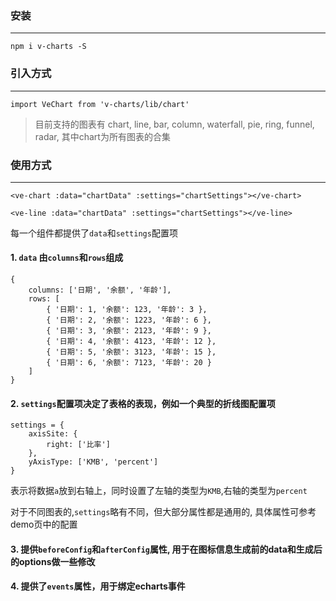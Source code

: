 ### 安装
---

```
npm i v-charts -S
```

### 引入方式
---

`import VeChart from 'v-charts/lib/chart'`

> 目前支持的图表有 chart, line, bar, column, waterfall, pie, ring, funnel, radar,
其中chart为所有图表的合集

### 使用方式
---

`<ve-chart :data="chartData" :settings="chartSettings"></ve-chart> `

`<ve-line :data="chartData" :settings="chartSettings"></ve-line>`

每一个组件都提供了`data`和`settings`配置项

#### 1. `data` 由`columns`和`rows`组成

```
{
    columns: ['日期', '余额', '年龄'],
    rows: [
        { '日期': 1, '余额': 123, '年龄': 3 },
        { '日期': 2, '余额': 1223, '年龄': 6 },
        { '日期': 3, '余额': 2123, '年龄': 9 },
        { '日期': 4, '余额': 4123, '年龄': 12 },
        { '日期': 5, '余额': 3123, '年龄': 15 },
        { '日期': 6, '余额': 7123, '年龄': 20 }
    ]
}
```

#### 2. `settings`配置项决定了表格的表现，例如一个典型的折线图配置项
```
settings = {
    axisSite: {
        right: ['比率']
    },
    yAxisType: ['KMB', 'percent']
}
```
表示将数据`a`放到右轴上，同时设置了左轴的类型为`KMB`,右轴的类型为`percent`

对于不同图表的,`settings`略有不同，但大部分属性都是通用的, 具体属性可参考demo页中的配置

#### 3. 提供`beforeConfig`和`afterConfig`属性, 用于在图标信息生成前的data和生成后的options做一些修改

#### 4. 提供了`events`属性，用于绑定echarts事件
